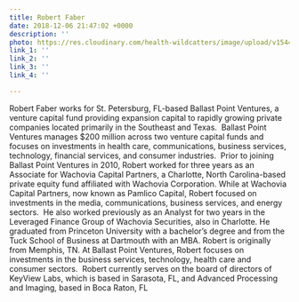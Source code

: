 ```yaml
---
title: Robert Faber
date: 2018-12-06 21:47:02 +0000
description: ''
photo: https://res.cloudinary.com/health-wildcatters/image/upload/v1544132847/image.png
link_1: ''
link_2: ''
link_3: ''
link_4: ''

---
```

Robert Faber works for St. Petersburg, FL-based Ballast Point Ventures, a venture capital fund providing expansion capital to rapidly growing private companies located primarily in the Southeast and Texas.  Ballast Point Ventures manages $200 million across two venture capital funds and focuses on investments in health care, communications, business services, technology, financial services, and consumer industries.  Prior to joining Ballast Point Ventures in 2010, Robert worked for three years as an Associate for Wachovia Capital Partners, a Charlotte, North Carolina-based private equity fund affiliated with Wachovia Corporation. While at Wachovia Capital Partners, now known as Pamlico Capital, Robert focused on investments in the media, communications, business services, and energy sectors.  He also worked previously as an Analyst for two years in the Leveraged Finance Group of Wachovia Securities, also in Charlotte.  He graduated from Princeton University with a bachelor’s degree and from the Tuck School of Business at Dartmouth with an MBA.  Robert is originally from Memphis, TN.  At Ballast Point Ventures, Robert focuses on investments in the business services, technology, health care and consumer sectors.  Robert currently serves on the board of directors of KeyView Labs, which is based in Sarasota, FL, and Advanced Processing and Imaging, based in Boca Raton, FL